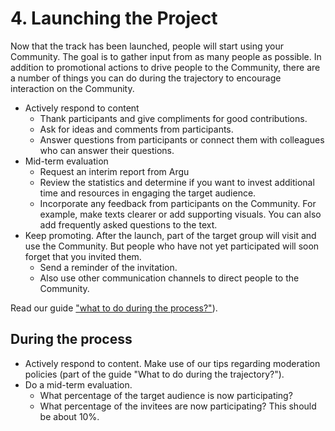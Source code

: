 # 4. Launching the Project

Now that the track has been launched, people will start using your Community. The goal is to gather input from as many people as possible. In addition to promotional actions to drive people to the Community, there are a number of things you can do during the trajectory to encourage interaction on the Community.

- Actively respond to content
  - Thank participants and give compliments for good contributions.
  - Ask for ideas and comments from participants.
  - Answer questions from participants or connect them with colleagues who can answer their questions.
- Mid-term evaluation
  - Request an interim report from Argu
  - Review the statistics and determine if you want to invest additional time and resources in engaging the target audience.
  - Incorporate any feedback from participants on the Community. For example, make texts clearer or add supporting visuals. You can also add frequently asked questions to the text.
- Keep promoting. After the launch, part of the target group will visit and use the Community. But people who have not yet participated will soon forget that you invited them.
  - Send a reminder of the invitation.
  - Also use other communication channels to direct people to the Community.

Read our guide ["what to do during the process?"](https://dptr8y9slmfgv.cloudfront.net/academy/documents/handleiding-wat-doen-we-tijdens-het-traject.pdf)).

## During the process

- Actively respond to content. Make use of our tips regarding moderation policies (part of the guide "What to do during the trajectory?").
- Do a mid-term evaluation.
  - What percentage of the target audience is now participating?
  - What percentage of the invitees are now participating? This should be about 10%.
